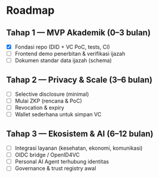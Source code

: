 # Roadmap

## Tahap 1 — MVP Akademik (0–3 bulan)
- [x] Fondasi repo (DID + VC PoC, tests, CI)
- [ ] Frontend demo penerbitan & verifikasi ijazah
- [ ] Dokumen standar data ijazah (schema)

## Tahap 2 — Privacy & Scale (3–6 bulan)
- [ ] Selective disclosure (minimal)
- [ ] Mulai ZKP (rencana & PoC)
- [ ] Revocation & expiry
- [ ] Wallet sederhana untuk simpan VC

## Tahap 3 — Ekosistem & AI (6–12 bulan)
- [ ] Integrasi layanan (kesehatan, ekonomi, komunikasi)
- [ ] OIDC bridge / OpenID4VC
- [ ] Personal AI Agent terhubung identitas
- [ ] Governance & trust registry awal

